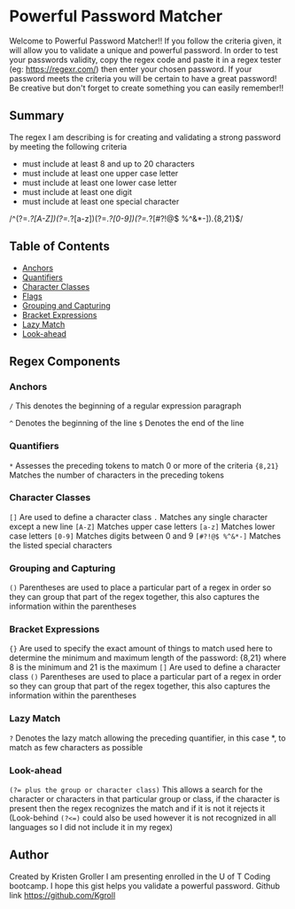 # Powerful Password Matcher

Welcome to Powerful Password Matcher!!
If you follow the criteria given, it will allow you to validate a unique and powerful password.
In order to test your passwords validity, copy the regex code and paste it in a regex tester (eg: https://regexr.com/) then enter your chosen password.
If your password meets the criteria you will be certain to have a great password! 
Be creative but don't forget to create something you can easily remember!!

## Summary

The regex I am describing is for creating and validating a strong password by meeting the following criteria
- must include at least 8 and up to 20 characters
- must include at least one upper case letter
- must include at least one lower case letter
- must include at least one digit
- must include at least one special character

/^(?=.*?[A-Z])(?=.*?[a-z])(?=.*?[0-9])(?=.*?[#?!@$ %^&*-]).{8,21}$/


## Table of Contents

- [Anchors](#anchors)
- [Quantifiers](#quantifiers)
- [Character Classes](#character-classes)
- [Flags](#flags)
- [Grouping and Capturing](#grouping-and-capturing)
- [Bracket Expressions](#bracket-expressions)
- [Lazy Match](#lazy-match)
- [Look-ahead](#look-ahead)

## Regex Components

### Anchors
`/` This denotes the beginning of a regular expression paragraph

`^` Denotes the beginning of the line
`$` Denotes the end of the line

### Quantifiers
`*` Assesses the preceding tokens to match 0 or more of the criteria
`{8,21}` Matches the number of characters in the preceding tokens 

### Character Classes
`[]` Are used to define a character class
`.` Matches any single character except a new line
`[A-Z]` Matches upper case letters
`[a-z]` Matches lower case letters
`[0-9]` Matches digits between 0 and 9
`[#?!@$ %^&*-]` Matches the listed special characters

### Grouping and Capturing
`()` Parentheses are used to place a particular part of a regex in order so they can group that part of the regex together, 
   this also captures the information within the parentheses

### Bracket Expressions
`{}` Are used to specify the exact amount of things to match
   used here to determine the minimum and maximum length of the password: {8,21} where 8 is the minimum and 21 is the maximum
`[]` Are used to define a character class
`()` Parentheses are used to place a particular part of a regex in order so they can group that part of the regex together, 
   this also captures the information within the parentheses

### Lazy Match
`?` Denotes the lazy match allowing the preceding quantifier, in this case *, to match as few characters as possible 

### Look-ahead
`(?= plus the group or character class)` This allows a  search for the character or characters in that particular group or class,
if the character is present then the regex recognizes the match and if it is not it rejects it
   (Look-behind `(?<=)` could also be used however it is not recognized in all languages so I did not include it in my regex)
## Author

Created by Kristen Groller
I am presenting enrolled in the U of T Coding bootcamp. 
I hope this gist helps you validate a powerful password.
Github link https://github.com/Kgroll
